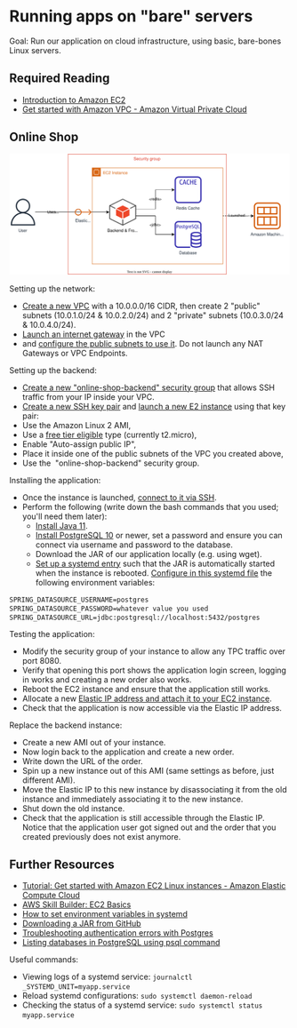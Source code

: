 # Running apps on "bare" servers

Goal: Run our application on cloud infrastructure, using basic, bare-bones Linux servers.

## Required Reading

- [Introduction to Amazon EC2](https://www.youtube.com/watch?v=KpVNEzpvaY0)
- [Get started with Amazon VPC - Amazon Virtual Private Cloud](https://docs.aws.amazon.com/vpc/latest/userguide/vpc-getting-started.html)

## Online Shop

![Application Diagram](./diagrams/100.drawio.svg)

Setting up the network:

 - [Create a new VPC](https://docs.aws.amazon.com/vpc/latest/userguide/working-with-vpcs.html#create-vpc-and-other-resources) with a 10.0.0.0/16 CIDR, then create 2 "public" subnets (10.0.1.0/24 & 10.0.2.0/24) and 2 "private" subnets (10.0.3.0/24 & 10.0.4.0/24). 
 - [Launch an internet gateway](https://docs.aws.amazon.com/vpc/latest/userguide/VPC_Internet_Gateway.html#Add_IGW_Attach_Gateway) in the VPC 
- and [configure the public subnets to use it](https://docs.aws.amazon.com/vpc/latest/userguide/VPC_Internet_Gateway.html#Add_IGW_Routing). Do not launch any NAT Gateways or VPC Endpoints.

Setting up the backend:

 - [Create a new "online-shop-backend" security group](https://docs.aws.amazon.com/AWSEC2/latest/UserGuide/working-with-security-groups.html#creating-security-group) that allows SSH traffic from your IP inside your VPC. 
 - [Create a new SSH key pair](https://docs.aws.amazon.com/AWSEC2/latest/UserGuide/get-set-up-for-amazon-ec2.html#create-a-key-pair) and [launch a new E2 instance](https://docs.aws.amazon.com/AWSEC2/latest/UserGuide/EC2_GetStarted.html#ec2-launch-instance) using that key pair:
  - Use the Amazon Linux 2 AMI,
  - Use a [free tier eligible](https://aws.amazon.com/free/?all-free-tier.sort-by=item.additionalFields.SortRank&all-free-tier.sort-order=asc&awsf.Free%20Tier%20Types=*all&awsf.Free%20Tier%20Categories=*all&all-free-tier.q=ec2&all-free-tier.q_operator=AND) type (currently t2.micro),
  - Enable "Auto-assign public IP",
  - Place it inside one of the public subnets of the VPC you created above,
  - Use the  "online-shop-backend" security group.

Installing the application:

- Once the instance is launched, [connect to it via SSH](https://docs.aws.amazon.com/AWSEC2/latest/UserGuide/EC2_GetStarted.html#ec2-connect-to-instance-linux).
- Perform the following (write down the bash commands that you used; you'll need them later):
  - [Install Java 11](https://docs.aws.amazon.com/corretto/latest/corretto-11-ug/amazon-linux-install.html).
  - [Install PostgreSQL 10](http://howto.philippkeller.com/2022/05/03/How-to-install-postgres-on-amazon-linux-2/) or newer, set a password and ensure you can connect via username and password to the database.
  - Download the JAR of our application locally (e.g. using wget).
  - [Set up a systemd entry](https://computingforgeeks.com/how-to-run-java-jar-application-with-systemd-on-linux/) such that the JAR is automatically started when the instance is rebooted. [Configure in this systemd file](https://serverfault.com/a/413408) the following environment variables:

```
SPRING_DATASOURCE_USERNAME=postgres
SPRING_DATASOURCE_PASSWORD=whatever value you used
SPRING_DATASOURCE_URL=jdbc:postgresql://localhost:5432/postgres
```

Testing the application:

 - Modify the security group of your instance to allow any TPC traffic over port 8080. 
 - Verify that opening this port shows the application login screen, logging in works and creating a new order also works. 
 - Reboot the EC2 instance and ensure that the application still works.
 - Allocate a new [Elastic IP address and attach it to your EC2 instance](https://docs.aws.amazon.com/AWSEC2/latest/UserGuide/elastic-ip-addresses-eip.html). 
 - Check that the application is now accessible via the Elastic IP address.

Replace the backend instance:

 - Create a new AMI out of your instance. 
 - Now login back to the application and create a new order. 
 - Write down the URL of the order.
 - Spin up a new instance out of this AMI (same settings as before, just different AMI). 
 - Move the Elastic IP to this new instance by disassociating it from the old instance and immediately associating it to the new instance.
 - Shut down the old instance. 
 - Check that the application is still accessible through the Elastic IP. Notice that the application user got signed out and the order that you created previously does not exist anymore.

## Further Resources

- [Tutorial: Get started with Amazon EC2 Linux instances - Amazon Elastic Compute Cloud](https://docs.aws.amazon.com/AWSEC2/latest/UserGuide/EC2_GetStarted.html)
- [AWS Skill Builder: EC2 Basics](https://explore.skillbuilder.aws/learn/course/external/view/elearning/12471/amazon-ec2-basics)
- [How to set environment variables in systemd](https://serverfault.com/questions/413397/how-to-set-environment-variable-in-systemd-service/413408#413408)
- [Downloading a JAR from GitHub](https://stackoverflow.com/questions/62014168/downloading-jar-file-from-github)
- [Troubleshooting authentication errors with Postgres](https://stackoverflow.com/questions/2942485/psql-fatal-ident-authentication-failed-for-user-postgres)
- [Listing databases in PostgreSQL using psql command](https://www.postgresqltutorial.com/postgresql-administration/postgresql-show-databases/)

Useful commands:
- Viewing logs of a systemd service: `journalctl _SYSTEMD_UNIT=myapp.service`
- Reload systemd configurations: `sudo systemctl daemon-reload`
- Checking the status of a systemd service: `sudo systemctl status myapp.service`


